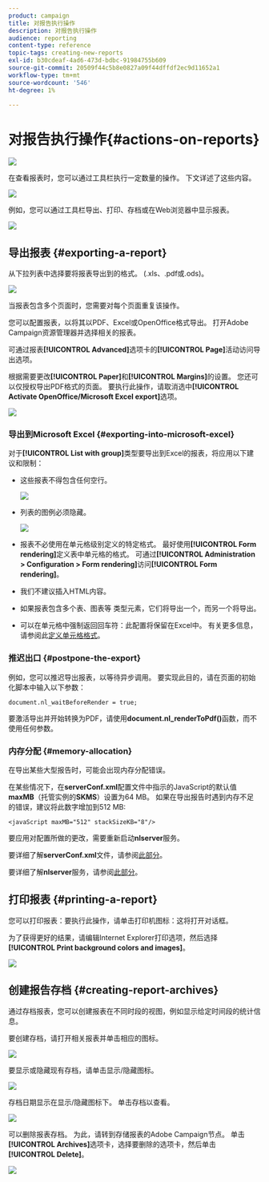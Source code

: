 ```yaml
---
product: campaign
title: 对报告执行操作
description: 对报告执行操作
audience: reporting
content-type: reference
topic-tags: creating-new-reports
exl-id: b30cdeaf-4ad6-473d-bdbc-91984755b609
source-git-commit: 20509f44c5b8e0827a09f44dffdf2ec9d11652a1
workflow-type: tm+mt
source-wordcount: '546'
ht-degree: 1%

---
```


# 对报告执行操作{#actions-on-reports}

![](../../assets/common.svg)

在查看报表时，您可以通过工具栏执行一定数量的操作。 下文详述了这些内容。

![](assets/s_ncs_advuser_report_wizard_2.png)

例如，您可以通过工具栏导出、打印、存档或在Web浏览器中显示报表。

![](assets/s_ncs_advuser_report_wizard_04.png)

## 导出报表 {#exporting-a-report}

从下拉列表中选择要将报表导出到的格式。 (.xls、.pdf或.ods)。

![](assets/s_ncs_advuser_report_wizard_06.png)

当报表包含多个页面时，您需要对每个页面重复该操作。

您可以配置报表，以将其以PDF、Excel或OpenOffice格式导出。 打开Adobe Campaign资源管理器并选择相关的报表。

可通过报表&#x200B;**[!UICONTROL Advanced]**&#x200B;选项卡的&#x200B;**[!UICONTROL Page]**&#x200B;活动访问导出选项。

根据需要更改&#x200B;**[!UICONTROL Paper]**&#x200B;和&#x200B;**[!UICONTROL Margins]**&#x200B;的设置。 您还可以仅授权导出PDF格式的页面。 要执行此操作，请取消选中&#x200B;**[!UICONTROL Activate OpenOffice/Microsoft Excel export]**&#x200B;选项。

![](assets/s_ncs_advuser_report_wizard_021.png)

### 导出到Microsoft Excel {#exporting-into-microsoft-excel}

对于&#x200B;**[!UICONTROL List with group]**&#x200B;类型要导出到Excel的报表，将应用以下建议和限制：

* 这些报表不得包含任何空行。

   ![](assets/export_limitations_remove_empty_line.png)

* 列表的图例必须隐藏。

   ![](assets/export_limitations_hide_label.png)

* 报表不必使用在单元格级别定义的特定格式。 最好使用&#x200B;**[!UICONTROL Form rendering]**&#x200B;定义表中单元格的格式。 可通过&#x200B;**[!UICONTROL Administration > Configuration > Form rendering]**&#x200B;访问&#x200B;**[!UICONTROL Form rendering]**。
* 我们不建议插入HTML内容。
* 如果报表包含多个表、图表等 类型元素，它们将导出一个，而另一个将导出。
* 可以在单元格中强制返回回车符：此配置将保留在Excel中。 有关更多信息，请参阅此[定义单元格格式](../../reporting/using/creating-a-table.md#defining-cell-format)。

### 推迟出口 {#postpone-the-export}

例如，您可以推迟导出报表，以等待异步调用。 要实现此目的，请在页面的初始化脚本中输入以下参数：

```
document.nl_waitBeforeRender = true;
```

要激活导出并开始转换为PDF，请使用&#x200B;**document.nl_renderToPdf()**&#x200B;函数，而不使用任何参数。

### 内存分配 {#memory-allocation}

在导出某些大型报告时，可能会出现内存分配错误。

在某些情况下，在&#x200B;**serverConf.xml**&#x200B;配置文件中指示的JavaScript的默认值&#x200B;**maxMB**（托管实例的&#x200B;**SKMS**）设置为64 MB。 如果在导出报告时遇到内存不足的错误，建议将此数字增加到512 MB:

```
<javaScript maxMB="512" stackSizeKB="8"/>
```

要应用对配置所做的更改，需要重新启动&#x200B;**nlserver**&#x200B;服务。

要详细了解&#x200B;**serverConf.xml**&#x200B;文件，请参阅[此部分](../../production/using/configuration-principle.md)。

要详细了解&#x200B;**nlserver**&#x200B;服务，请参阅[此部分](../../production/using/administration.md)。

## 打印报表 {#printing-a-report}

您可以打印报表：要执行此操作，请单击打印机图标：这将打开对话框。

为了获得更好的结果，请编辑Internet Explorer打印选项，然后选择&#x200B;**[!UICONTROL Print background colors and images]**。

![](assets/s_ncs_advuser_report_print_options.png)

## 创建报告存档 {#creating-report-archives}

通过存档报表，您可以创建报表在不同时段的视图，例如显示给定时间段的统计信息。

要创建存档，请打开相关报表并单击相应的图标。

![](assets/s_ncs_advuser_report_wizard_07.png)

要显示或隐藏现有存档，请单击显示/隐藏图标。

![](assets/s_ncs_advuser_report_history_06.png)

存档日期显示在显示/隐藏图标下。 单击存档以查看。

![](assets/s_ncs_advuser_report_history_04.png)

可以删除报表存档。 为此，请转到存储报表的Adobe Campaign节点。 单击&#x200B;**[!UICONTROL Archives]**&#x200B;选项卡，选择要删除的选项卡，然后单击&#x200B;**[!UICONTROL Delete]**。

![](assets/s_ncs_advuser_report_history_01.png)
